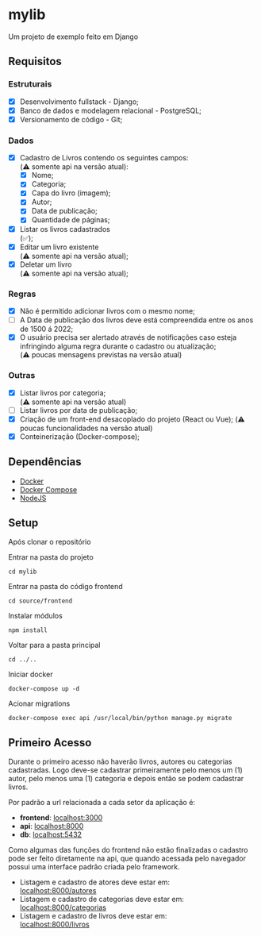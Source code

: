 # mylib
Um projeto de exemplo feito em Django

## Requisitos
### Estruturais
  - [X] Desenvolvimento fullstack - Django;
  - [X] Banco de dados e modelagem relacional - PostgreSQL;
  - [X] Versionamento de código - Git;

### Dados
  - [X] Cadastro de Livros contendo os seguintes campos:  
    (:warning: somente api na versão atual):
    - [X] Nome;
    - [X] Categoria;
    - [X] Capa do livro (imagem);
    - [X] Autor;
    - [X] Data de publicação;
    - [X] Quantidade de páginas;
  - [X] Listar os livros cadastrados  
    (:white_check_mark:);
  - [X] Editar um livro existente  
    (:warning: somente api na versão atual);
  - [X] Deletar um livro  
    (:warning: somente api na versão atual);

### Regras
  - [X] Não é permitido adicionar livros com o mesmo nome;
  - [ ] A Data de publicação dos livros deve está compreendida entre os anos de 1500 á 2022;
  - [X] O usuário precisa ser alertado através de notificações caso esteja infringindo alguma regra
durante o cadastro ou atualização;  
(:warning: poucas mensagens previstas na versão atual)

### Outras
  - [X] Listar livros por categoria;  
    (:warning: somente api na versão atual)
  - [ ] Listar livros por data de publicação;  
  - [X] Criação de um front-end desacoplado do projeto (React ou Vue);
    (:warning: poucas funcionalidades na versão atual)
  - [X] Conteinerização (Docker-compose);

## Dependências
  - [Docker](https://www.docker.com/)
  - [Docker Compose](https://docs.docker.com/engine/reference/commandline/compose/)
  - [NodeJS](https://nodejs.org)

## Setup
Após clonar o repositório  

Entrar na pasta do projeto
```shell
cd mylib
```

Entrar na pasta do código frontend
```shell
cd source/frontend
```

Instalar módulos
```shell
npm install
```

Voltar para a pasta principal
```shell
cd ../..
```

Iniciar docker

```shell
docker-compose up -d
```

Acionar migrations

```shell
docker-compose exec api /usr/local/bin/python manage.py migrate 
```

## Primeiro Acesso

Durante o primeiro acesso não haverão livros, autores ou categorias cadastradas. Logo deve-se cadastrar primeiramente pelo menos um (1) autor, pelo menos uma (1) categoria e depois então se podem cadastrar livros.

Por padrão a url relacionada a cada setor da aplicação é:
  - **frontend**: [localhost:3000](localhost:3000)
  - **api**: [localhost:8000](http://localhost:8000)
  - **db**: [localhost:5432](http://localhost:5432)

Como algumas das funções do frontend não estão finalizadas o cadastro pode ser feito diretamente na api, que quando acessada pelo navegador possui uma interface padrão criada pelo framework.
  - Listagem e cadastro de atores deve estar em:  
    [localhost:8000/autores](http://localhost:8000/autores)
  - Listagem e cadastro de categorias deve estar em:  
    [localhost:8000/categorias](http://localhost:8000/categorias)
  - Listagem e cadastro de livros deve estar em:  
    [localhost:8000/livros](http://localhost:8000/livros)